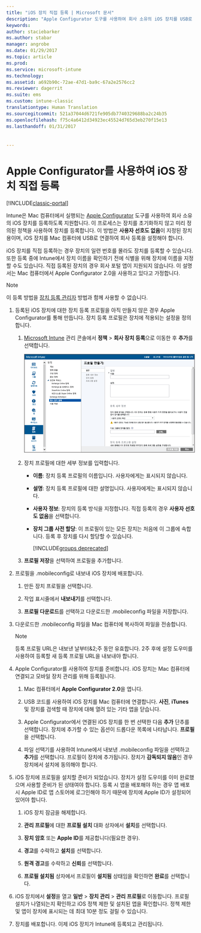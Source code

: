 ```yaml
---
title: "iOS 장치 직접 등록 | Microsoft 문서"
description: "Apple Configurator 도구를 사용하여 회사 소유의 iOS 장치를 USB로 Mac 컴퓨터에 연결해 미리 정의된 정책에 직접 등록합니다."
keywords: 
author: staciebarker
ms.author: stabar
manager: angrobe
ms.date: 01/29/2017
ms.topic: article
ms.prod: 
ms.service: microsoft-intune
ms.technology: 
ms.assetid: a692b90c-72ae-47d1-ba9c-67a2e2576cc2
ms.reviewer: dagerrit
ms.suite: ems
ms.custom: intune-classic
translationtype: Human Translation
ms.sourcegitcommit: 521a37044d6721fe905db7740329688ba2c24b35
ms.openlocfilehash: f75c4a6412d34923ec45524d765d3eb270f15e13
ms.lasthandoff: 01/31/2017


---
```


# <a name="directly-enroll-ios-devices-by-using-apple-configurator"></a>Apple Configurator를 사용하여 iOS 장치 직접 등록

[!INCLUDE[classic-portal](../includes/classic-portal.md)]

Intune은 Mac 컴퓨터에서 실행되는 [Apple Configurator](http://go.microsoft.com/fwlink/?LinkId=518017) 도구를 사용하여 회사 소유의 iOS 장치를 등록하도록 지원합니다. 이 프로세스는 장치를 초기화하지 않고 미리 정의된 정책을 사용하여 장치를 등록합니다. 이 방법은 **사용자 선호도 없음**이 지정된 장치용이며, iOS 장치를 Mac 컴퓨터에 USB로 연결하여 회사 등록을 설정해야 합니다.

iOS 장치를 직접 등록하는 경우 장치의 일련 번호를 몰라도 장치를 등록할 수 있습니다. 또한 등록 중에 Intune에서 장치 이름을 확인하기 전에 식별을 위해 장치에 이름을 지정할 수도 있습니다. 직접 등록된 장치의 경우 회사 포털 앱이 지원되지 않습니다. 이 설명서는 Mac 컴퓨터에서 Apple Configurator 2.0을 사용하고 있다고 가정합니다.

>[!NOTE]
>이 등록 방법을 [장치 등록 관리자](enroll-corporate-owned-devices-with-the-device-enrollment-manager-in-microsoft-intune.md) 방법과 함께 사용할 수 없습니다.

1.  등록된 iOS 장치에 대한 장치 등록 프로필을 아직 만들지 않은 경우 Apple Configurator를 통해 만듭니다. 장치 등록 프로필은 장치에 적용되는 설정을 정의합니다.

    1.  [Microsoft Intune](http://manage.microsoft.com) 관리 콘솔에서 **정책** &gt; **회사 장치 등록**으로 이동한 후 **추가**를 선택합니다.

        ![장치 등록 프로필 만들기 페이지](../media/pol-sa-corp-enroll.png)

    2.  장치 프로필에 대한 세부 정보를 입력합니다.

        -   **이름**: 장치 등록 프로필의 이름입니다. 사용자에게는 표시되지 않습니다.

        -   **설명**: 장치 등록 프로필에 대한 설명입니다. 사용자에게는 표시되지 않습니다.

        -   **사용자 정보**: 장치의 등록 방식을 지정합니다. 직접 등록의 경우 **사용자 선호도 없음**을 선택합니다.

        -   **장치 그룹 사전 할당**: 이 프로필이 있는 모든 장치는 처음에 이 그룹에 속합니다. 등록 후 장치를 다시 할당할 수 있습니다.

            [!INCLUDE[groups deprecated](../includes/group-deprecation.md)]

    3.  **프로필 저장**을 선택하여 프로필을 추가합니다.

5.  프로필을 .mobileconfig로 내보내 iOS 장치에 배포합니다.

    1.   만든 장치 프로필을 선택합니다.

    2.   작업 표시줄에서 **내보내기**를 선택합니다.

    3.   **프로필 다운로드**를 선택하고 다운로드한 .mobileconfig 파일을 저장합니다.

6.  다운로드한 .mobileconfig 파일을 Mac 컴퓨터에 복사하여 파일을 전송합니다.
    > [!NOTE]
    > 등록 프로필 URL은 내보낸 날부터&2;주 동안 유효합니다. 2주 후에 설정 도우미를 사용하여 등록할 새 등록 프로필 URL을 내보내야 합니다.

7.  Apple Configurator를 사용하여 장치를 준비합니다. iOS 장치는 Mac 컴퓨터에 연결되고 모바일 장치 관리를 위해 등록됩니다.

    1.  Mac 컴퓨터에서 **Apple Configurator 2.0**을 엽니다.

    2.  USB 코드를 사용하여 iOS 장치를 Mac 컴퓨터에 연결합니다. **사진**, **iTunes** 및 장치를 검색할 때 장치에 대해 열려 있는 기타 앱을 닫습니다.

    3.  Apple Configurator에서 연결된 iOS 장치를 한 번 선택한 다음 **추가** 단추를 선택합니다. 장치에 추가할 수 있는 옵션이 드롭다운 목록에 나타납니다. **프로필**을 선택합니다.

    4.  파일 선택기를 사용하여 Intune에서 내보낸 .mobileconfig 파일을 선택하고 **추가**를 선택합니다. 프로필이 장치에 추가됩니다.  장치가 **감독되지 않음**인 경우 장치에서 설치에 동의해야 합니다.

8.  iOS 장치에 프로필을 설치할 준비가 되었습니다. 장치가 설정 도우미를 이미 완료했으며 사용할 준비가 된 상태여야 합니다. 등록 시 앱을 배포해야 하는 경우 앱 배포 시 Apple ID로 앱 스토어에 로그인해야 하기 때문에 장치에 Apple ID가 설정되어 있어야 합니다.

    1.  iOS 장치 잠금을 해제합니다.

    2.  **관리 프로필**에 대한 **프로필 설치** 대화 상자에서 **설치**를 선택합니다.

    3.  **장치 암호** 또는 **Apple ID**를 제공합니다(필요한 경우).

    4.  **경고**를 수락하고 **설치**를 선택합니다.

    5.  **원격 경고**를 수락하고 **신뢰**를 선택합니다.

    6.  **프로필 설치됨** 상자에서 프로필이 **설치됨** 상태임을 확인하면 **완료**를 선택합니다.

9.  iOS 장치에서 **설정**을 열고 **일반** &gt; **장치 관리** &gt; **관리 프로필**로 이동합니다. 프로필 설치가 나열되는지 확인하고 iOS 정책 제한 및 설치된 앱을 확인합니다. 정책 제한 및 앱이 장치에 표시되는 데 최대 10분 정도 걸릴 수 있습니다.

10.  장치를 배포합니다. 이제 iOS 장치가 Intune에 등록되고 관리됩니다.


